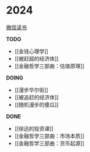 ---
---

# 2024

[微信读书](https://weread.qq.com/)

**TODO**
- [[金钱心理学]]
- [[被赶超的经济体]]
- [[金融哲学三部曲：估值原理]]

**DOING**
- [[漫步华尔街]]
- [[被追赶的经济体]]
- [[随机漫步的傻瓜]]

**DONE**
- [[徐远的投资课]]
- [[金融哲学三部曲：市场本质]]
- [[金融哲学三部曲：货币起源]]


